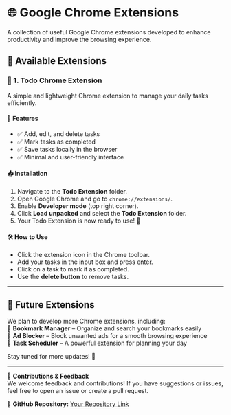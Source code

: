 # 🌐 Google Chrome Extensions  

A collection of useful Google Chrome extensions developed to enhance productivity and improve the browsing experience.

## 📂 Available Extensions  

### 📌 1. Todo Chrome Extension  
A simple and lightweight Chrome extension to manage your daily tasks efficiently.  

#### 🚀 Features  
- ✅ Add, edit, and delete tasks  
- ✅ Mark tasks as completed  
- ✅ Save tasks locally in the browser  
- ✅ Minimal and user-friendly interface  

#### 📥 Installation  
1. Navigate to the **Todo Extension** folder.  
2. Open Google Chrome and go to `chrome://extensions/`.  
3. Enable **Developer mode** (top right corner).  
4. Click **Load unpacked** and select the **Todo Extension** folder.  
5. Your Todo Extension is now ready to use! 🎉  

#### 🛠 How to Use  
- Click the extension icon in the Chrome toolbar.  
- Add your tasks in the input box and press enter.  
- Click on a task to mark it as completed.  
- Use the **delete button** to remove tasks.  

---

## 🔮 Future Extensions  
We plan to develop more Chrome extensions, including:  
🚀 **Bookmark Manager** – Organize and search your bookmarks easily  
🛑 **Ad Blocker** – Block unwanted ads for a smooth browsing experience  
📅 **Task Scheduler** – A powerful extension for planning your day  

Stay tuned for more updates! 🚀  

---

📢 **Contributions & Feedback**  
We welcome feedback and contributions! If you have suggestions or issues, feel free to open an issue or create a pull request.  

🔗 **GitHub Repository:** [Your Repository Link](https://github.com/yourusername/google-chrome-extensions)
